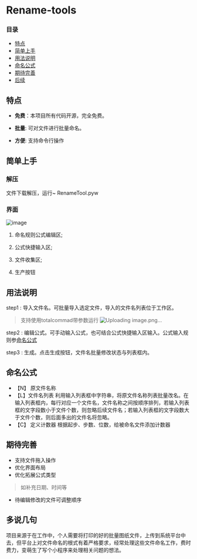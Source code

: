# Rename-tools
### 目录
- [特点](#特点)
- [简单上手](#简单上手)
- [用法说明](#用法说明)
- [命名公式](#命名公式)
-  [期待完善](#期待完善)
-  [后续](#多说几句)
## 特点

- **免费**：本项目所有代码开源，完全免费。

- **批量**: 可对文件进行批量命名。

- **方便**: 支持命令行操作

## 简单上手

### 解压

文件下载解压，运行~ RenameTool.pyw

### 界面
![image](https://github.com/wyterrasky/Rename-Tool/assets/147787793/ce543590-fe5d-45f5-9db2-c4c8ba519bef)


1.  命名规则公式编辑区;

2.  公式快捷输入区;

3.  文件收集区;

4.  生产按钮

## 用法说明
step1  :  导入文件名。可批量导入选定文件，导入的文件名列表位于工作区。
> 支持使用totalcommad带参数运行
> ![Uploading image.png…]()


step2  :  编辑公式。可手动输入公式，也可结合公式快捷输入区输入。公式输入规则参[命名公式](#命名公式)

step3  :  生成。点击生成按钮，文件名批量修改状态与列表框内。

## 命名公式
- 【N】 原文件名称
-  【L】文件名列表
 利用输入列表框中字符串，将原文件名称列表批量改名。在输入列表框内，每行对应一个文件名，文件名称之间按顺序排列，若输入列表框的文字段数小于文件个数，则忽略后续文件名；若输入列表框的文字段数大于文件个数，则后面多出的文件名将忽略。
- 【C】 定义计数器
根据起步、步数、位数，给被命名文件添加计数器

## 期待完善
 - 支持文件拖入操作
 - 优化界面布局
 - 优化拓展公式类型
> 如补充日期、时间等
 - 待编辑修改的文件可调整顺序

## 多说几句
项目来源于在工作中，个人需要将打印的好的批量图纸文件，上传到系统平台中去，但平台上对文件命名的根式有着严格要求，经常处理这些文件命名工作，费时费力，变萌生了写个小程序来处理相关问题的想法。
